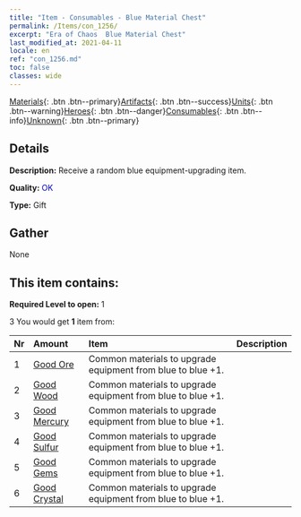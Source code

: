 ```yaml
---
title: "Item - Consumables - Blue Material Chest"
permalink: /Items/con_1256/
excerpt: "Era of Chaos  Blue Material Chest"
last_modified_at: 2021-04-11
locale: en
ref: "con_1256.md"
toc: false
classes: wide
---
```

 [Materials](/Items/){: .btn .btn--primary}[Artifacts](/Items/Artifacts/){: .btn .btn--success}[Units](/Items/Units/){: .btn .btn--warning}[Heroes](/Items/Heroes/){: .btn .btn--danger}[Consumables](/Items/Consumables/){: .btn .btn--info}[Unknown](/Items/Unknown/){: .btn .btn--primary}

## Details
 **Description:** Receive a random blue equipment-upgrading item.

 **Quality:** <span style="color: #0000CD">OK</span>

 **Type:** Gift

## Gather

  None

## This item contains:

 **Required Level to open:** 1

 3 You would get **1** item  from:

  | Nr | Amount |     Item    | Description |
  |:---|:-------|:------------|:-----------:|
  | 1 | [Good Ore](/Items/mat_12/) | Common materials to upgrade equipment from blue to blue +1. | 
  | 2 | [Good Wood](/Items/mat_13/) | Common materials to upgrade equipment from blue to blue +1. | 
  | 3 | [Good Mercury](/Items/mat_14/) | Common materials to upgrade equipment from blue to blue +1. | 
  | 4 | [Good Sulfur](/Items/mat_15/) | Common materials to upgrade equipment from blue to blue +1. | 
  | 5 | [Good Gems](/Items/mat_16/) | Common materials to upgrade equipment from blue to blue +1. | 
  | 6 | [Good Crystal](/Items/mat_17/) | Common materials to upgrade equipment from blue to blue +1. | 
